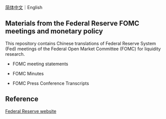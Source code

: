 [简体中文](README.md)｜English

## **Materials from the Federal Reserve FOMC meetings and monetary policy**

This repository contains Chinese translations of Federal Reserve System (Fed) meetings of the Federal Open Market Committee (FOMC) for liquidity research.

* FOMC meeting statements

* FOMC Minutes

* FOMC Press Conference Transcripts

  

## Reference

[Federal Reserve website](https://www.federalreserve.gov/)
